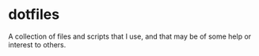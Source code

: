 # dotfiles
A collection of files and scripts that I use, and that may be of some help or interest to others.

